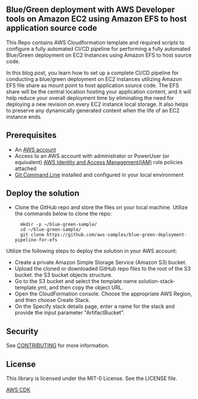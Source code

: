 ## Blue/Green deployment with AWS Developer tools on Amazon EC2 using Amazon EFS to host application source code

This Repo contains AWS Cloudformation template and required scripts to configure a fully automated CI/CD pipeline for performing a fully automated Blue/Green deployment on EC2 Instances using Amazon EFS to host source code.

In this blog post, you learn how to set up a complete CI/CD pipeline for conducting a blue/green deployment on EC2 instances utilizing Amazon EFS file share as mount point to host application source code. The EFS share will be the central location hosting your application content, and it will help reduce your overall deployment time by eliminating the need for deploying a new revision on every EC2 instance local storage. It also helps to preserve any dynamically generated content when the life of an EC2 instance ends.

## Prerequisites

- An [AWS account](https://signin.aws.amazon.com/signin?redirect_uri=https%3A%2F%2Fportal.aws.amazon.com%2Fbilling%2Fsignup%2Fresume&client_id=signup)
- Access to an AWS account with administrator or PowerUser (or equivalent) [AWS Identity and Access Management(IAM)](http://aws.amazon.com/iam) role policies attached
- [Git Command Line](https://git-scm.com/book/en/v2/Getting-Started-Installing-Git) installed and configured in your local environment

## Deploy the solution

- Clone the GitHub repo and store the files on your local machine. Utilize the commands below to clone the repo:

    ```
      mkdir -p ~/blue-green-sample/
      cd ~/blue-green-sample/
      git clone https://github.com/aws-samples/blue-green-deployment-pipeline-for-efs
	``` 

Utilize the following steps to deploy the solution in your AWS account:

- Create a private Amazon Simple Storage Service (Amazon S3) bucket.
- Upload the cloned or downloaded GitHub repo files to the root of the S3 bucket. the S3 bucket objects structure.
- Go to the S3 bucket and select the template name solution-stack-template.yml, and then copy the object URL.
- Open the CloudFormation console. Choose the appropriate AWS Region, and then choose Create Stack.
- On the Specify stack details page, enter a name for the stack and provide the input parameter "ArtifactBucket".

## Security

See [CONTRIBUTING](CONTRIBUTING.md#security-issue-notifications) for more information.

## License

This library is licensed under the MIT-0 License. See the LICENSE file.


[AWS CDK](https://docs.aws.amazon.com/cdk/latest/guide/getting_started.html)

